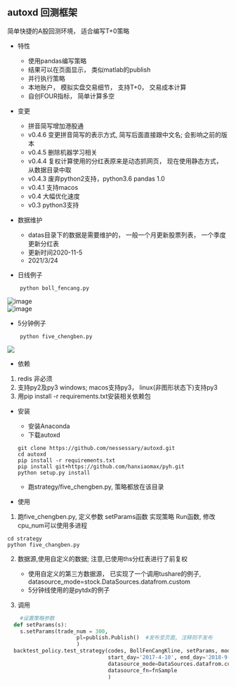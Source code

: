 autoxd 回测框架
------

简单快捷的A股回测环境， 适合编写T+0策略

- 特性
  * 使用pandas编写策略
  * 结果可以在页面显示， 类似matlab的publish
  * 并行执行策略
  * 本地账户， 模拟实盘交易细节， 支持T+0， 交易成本计算
  * 自创FOUR指标， 简单计算多空

- 变更
  * 拼音简写增加港股通
  * v0.4.6 变更拼音简写的表示方式, 简写后面直接跟中文名; 会影响之前的版本
  * v0.4.5 删除机器学习相关
  * v0.4.4 复权计算使用的分红表原来是动态抓网页， 现在使用静态方式， 从数据目录中取
  * v0.4.3 废弃python2支持，python3.6 pandas 1.0
  * v0.4.1 支持macos
  * v0.4 大幅优化速度
  * v0.3 python3支持

- 数据维护
  * datas目录下的数据是需要维护的， 一般一个月更新股票列表， 一个季度更新分红表
  * 更新时间2020-11-5
  * 2021/3/24

- 日线例子

```
	python boll_fencang.py
```

   ![image](https://github.com/nessessary/autoxd/raw/master/pics/autoxd_backtest_result.png)<br>
   ![image](https://github.com/nessessary/autoxd/raw/master/pics/autoxd_backtest_result_kline.png)

- 5分钟例子

```
	python five_chengben.py
```

   <img src="https://github.com/nessessary/autoxd/raw/master/pics/five.png"></img>


- 依赖
1. redis 非必须
2. 支持py2及py3 windows; macos支持py3， linux(非图形状态下)支持py3
3. 用pip install -r requirements.txt安装相关依赖包

- 安装
  * 安装Anaconda
  * 下载autoxd
  ```
  git clone https://github.com/nessessary/autoxd.git
  cd autoxd
  pip install -r requirements.txt
  pip install git+https://github.com/hanxiaomax/pyh.git
  python setup.py install
  ```
  * 跑strategy/five_chengben.py, 策略都放在该目录

- 使用

1. 跑five_chengben.py, 定义参数  setParams函数
  实现策略 Run函数, 修改cpu_num可以使用多进程
  ```
  cd strategy
  python five_changben.py
  ```

2. 数据源,使用自定义的数据; 注意,已使用ths分红表进行了前复权<br>
      * 使用自定义的第三方数据源， 已实现了一个调用tushare的例子,
      datasource_mode=stock.DataSources.datafrom.custom
      * 5分钟线使用的是pytdx的例子

3. 调用
```python
    #设置策略参数
  def setParams(s):
  	s.setParams(trade_num = 300,
                      pl=publish.Publish()	#发布至页面, 注释则不发布
                      )
  backtest_policy.test_strategy(codes, BollFenCangKline, setParams, mode=myenum.hisdat_mode,
                                start_day='2017-4-10', end_day='2018-9-15',
                                datasource_mode=DataSources.datafrom.custom,
                                datasource_fn=fnSample
                                )
```
